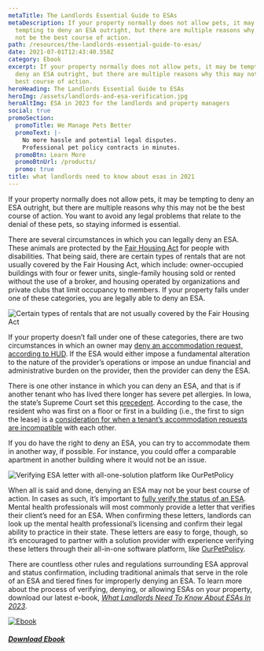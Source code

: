 ```yaml
---
metaTitle: The Landlords Essential Guide to ESAs
metaDescription: If your property normally does not allow pets, it may be
  tempting to deny an ESA outright, but there are multiple reasons why this may
  not be the best course of action.
path: /resources/the-landlords-essential-guide-to-esas/
date: 2021-07-01T12:43:40.558Z
category: Ebook
excerpt: If your property normally does not allow pets, it may be tempting to
  deny an ESA outright, but there are multiple reasons why this may not be the
  best course of action.
heroHeading: The Landlords Essential Guide to ESAs
heroImg: /assets/landlords-and-esa-verification.jpg
heroAltImg: ESA in 2023 for the landlords and property managers
social: true
promoSection:
  promoTitle: We Manage Pets Better​
  promoText: |-
    No more hassle and potential legal disputes.
    Professional pet policy contracts in minutes.
  promoBtn: Learn More
  promoBtnUrl: /products/
  promo: true
title: what landlords need to know about esas in 2021
---
```

If your property normally does not allow pets, it may be tempting to deny an ESA outright, but there are multiple reasons why this may not be the best course of action. You want to avoid any legal problems that relate to the denial of these pets, so staying informed is essential.

There are several circumstances in which you can legally deny an ESA. These animals are protected by the [Fair Housing Act](https://www.hud.gov/sites/documents/FHEO_BOOKLET_ENG.PDF) for people with disabilities. That being said, there are certain types of rentals that are not usually covered by the Fair Housing Act, which include: owner-occupied buildings with four or fewer units, single-family housing sold or rented without the use of a broker, and housing operated by organizations and private clubs that limit occupancy to members. If your property falls under one of these categories, you are legally able to deny an ESA.

![Certain types of rentals that are not usually covered by the Fair Housing Act](/assets/fair-housing-act1.jpeg "Fair Housing Act")

If your property doesn’t fall under one of these categories, there are two circumstances in which an owner may [deny an accommodation request, according to HUD](https://landlordtech.com/resources/heres-how-an-esa-hud-sting-cost-this-property-manager). If the ESA would either impose a fundamental alteration to the nature of the provider’s operations or impose an undue financial and administrative burden on the provider, then the provider can deny the ESA.

There is one other instance in which you can deny an ESA, and that is if another tenant who has lived there longer has severe pet allergies. In Iowa, the state’s Supreme Court set this [precedent](https://cdn.radioiowa.com/wp-content/uploads/2020/06/Supreme-Court-Allergies-Ruling-PDF.pdf). According to the case, the resident who was first on a floor or first in a building (i.e., the first to sign the lease) is a [consideration for when a tenant’s accommodation requests are incompatible](https://landlordtech.com/resources/considerations-tenants-make-when-choosing-a-rental) with each other.

If you do have the right to deny an ESA, you can try to accommodate them in another way, if possible. For instance, you could offer a comparable apartment in another building where it would not be an issue.

![Verifying ESA letter with all-one-solution platform like OurPetPolicy](/assets/verifying-esa-letters-768x432.jpeg "Verifying ESA letter")

When all is said and done, denying an ESA may not be your best course of action. In cases as such, it’s important to [fully verify the status of an ESA](https://landlordtech.com/resources/the-opportunity-cost-of-not-verifying-tenant-esa-etters). Mental health professionals will most commonly provide a letter that verifies their client’s need for an ESA. When confirming these letters, landlords can look up the mental health professional’s licensing and confirm their legal ability to practice in their state. These letters are easy to forge, though, so it’s encouraged to partner with a solution provider with experience verifying these letters through their all-in-one software platform, like [OurPetPolicy](https://landlordtech.com/products).

There are countless other rules and regulations surrounding ESA approval and status confirmation, including traditional animals that serve in the role of an ESA and tiered fines for improperly denying an ESA. To learn more about the process of verifying, denying, or allowing ESAs on your property, download our latest e-book, *[What Landlords Need To Know About ESAs In 2023](/assets/what_landords_need_to_know_ebook_2023.pdf)*.

[![Ebook](/assets/what_landords_need_to_know_2023.png "Ebook")](/assets/what_landords_need_to_know_ebook_2023.pdf)

###### **[Download Ebook](/assets/what_landords_need_to_know_ebook_2023.pdf)**